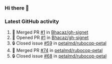 ### Hi there 👋


### Latest GitHub activity
<!--START_SECTION:activity-->
1. 🎉 Merged PR [#1](https://github.com/Bhacaz/gh-signet/pull/1) in [Bhacaz/gh-signet](https://github.com/Bhacaz/gh-signet)
2. 💪 Opened PR [#1](https://github.com/Bhacaz/gh-signet/pull/1) in [Bhacaz/gh-signet](https://github.com/Bhacaz/gh-signet)
3. 🔒 Closed issue [#59](https://github.com/petalmd/rubocop-petal/issues/59) in [petalmd/rubocop-petal](https://github.com/petalmd/rubocop-petal)
4. 🎉 Merged PR [#74](https://github.com/petalmd/rubocop-petal/pull/74) in [petalmd/rubocop-petal](https://github.com/petalmd/rubocop-petal)
5. 🔒 Closed issue [#68](https://github.com/petalmd/rubocop-petal/issues/68) in [petalmd/rubocop-petal](https://github.com/petalmd/rubocop-petal)
<!--END_SECTION:activity-->

<!--
**Bhacaz/bhacaz** is a ✨ _special_ ✨ repository because its `README.md` (this file) appears on your GitHub profile.

Here are some ideas to get you started:

- 🔭 I’m currently working on ...
- 🌱 I’m currently learning ...
- 👯 I’m looking to collaborate on ...
- 🤔 I’m looking for help with ...
- 💬 Ask me about ...
- 📫 How to reach me: ...
- 😄 Pronouns: ...
- ⚡ Fun fact: ...
-->
